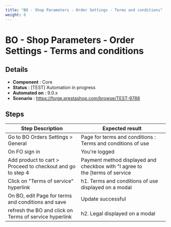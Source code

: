 ```yaml
---
title: "BO - Shop Parameters - Order Settings - Terms and conditions"
weight: 8
---
```


# BO - Shop Parameters - Order Settings - Terms and conditions
## Details
* **Component** : Core
* **Status** : [TEST] Automation in progress
* **Automated on** : 9.0.x
* **Scenario** : https://forge.prestashop.com/browse/TEST-9788

## Steps
| Step Description | Expected result |
| ----- | ----- |
| Go to BO Orders Settings > General | Page for terms and conditions : Terms and conditions of use |
| On FO sign in | You're logged |
| Add product to cart > Proceed to checkout and go to step 4 | Payment method displayed and checkbox with "I agree to the [terms of service|http://localhost/develop/en/content/2-legal-notice] and will adhere to them unconditionally." |
| Click on "Terms of service" hyperlink | h1. Terms and conditions of use displayed on a modal |
| On BO, edit Page for terms and conditions and save | Update successful |
| refresh the BO and click on Terms of service hyperlink | h2. Legal displayed on a modal |
